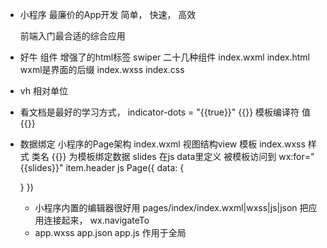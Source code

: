 - 小程序 
  最廉价的App开发 简单， 快速， 高效 
   
  前端入门最合适的综合应用

- 好牛
  组件 增强了的html标签
  swiper  二十几种组件
  index.wxml index.html   wxml是界面的后缀
  index.wxss index.css 

- vh  相对单位 
- 看文档是最好的学习方式， indicator-dots = "{{true}}"
{{}} 模板编译符 值 {{}}
- 数据绑定
  小程序的Page架构 
  index.wxml  视图结构view 模板
  index.wxss  样式 类名
  {{}}  为模板绑定数据 slides 在js data里定义
  被模板访问到  wx:for="{{slides}}" item.header 
  js Page({
    data: {
      
    }
  })


  - 小程序内置的编辑器很好用
    pages/index/index.wxml|wxss|js|json
    把应用连接起来，
    wx.navigateTo
  - app.wxss app.json app.js 作用于全局
    


   
